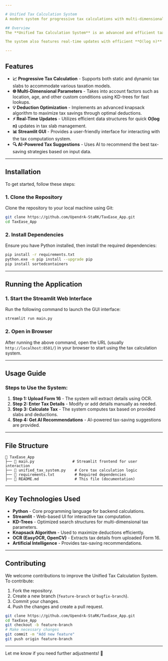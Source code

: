 ```yaml
---

# Unified Tax Calculation System  
A modern system for progressive tax calculations with multi-dimensional parameters and optimal deduction planning.  

## Overview  
The **Unified Tax Calculation System** is an advanced and efficient tax computation engine designed to handle progressive tax calculations with both static and dynamic tax slabs. It leverages multi-dimensional parameter analysis using KD-trees and optimizes tax deductions using an advanced knapsack solver.  

The system also features real-time updates with efficient **O(log n)** complexity for dynamic slab management. A **Streamlit GUI** is provided for user interaction, making tax computations straightforward and interactive.  

---
```


## Features  
- **📈 Progressive Tax Calculation** - Supports both static and dynamic tax slabs to accommodate various taxation models.  
- **🌐 Multi-Dimensional Parameters** - Takes into account factors such as location, age, and other custom conditions using KD-trees for fast lookups.  
- **💡 Deduction Optimization** - Implements an advanced knapsack algorithm to maximize tax savings through optimal deductions.  
- **⚡ Real-Time Updates** - Utilizes efficient data structures for quick **O(log n)** updates in tax slab management.  
- **📊 Streamlit GUI** - Provides a user-friendly interface for interacting with the tax computation system.  
- **🔍 AI-Powered Tax Suggestions** - Uses AI to recommend the best tax-saving strategies based on input data.  

---

## Installation  
To get started, follow these steps:  

### 1. Clone the Repository  
Clone the repository to your local machine using Git:  
```bash
git clone https://github.com/UpendrA-StaRK/TaxEase_App.git
cd TaxEase_App
```

### 2. Install Dependencies  
Ensure you have Python installed, then install the required dependencies:  
```bash
pip install -r requirements.txt
python.exe -m pip install --upgrade pip
pip install sortedcontainers
```

---

## Running the Application  
### 1. Start the Streamlit Web Interface  
Run the following command to launch the GUI interface:  
```bash
streamlit run main.py
```

### 2. Open in Browser  
After running the above command, open the URL (usually `http://localhost:8501/`) in your browser to start using the tax calculation system.  

---

## Usage Guide  
### Steps to Use the System:  
1. **Step 1: Upload Form 16** - The system will extract details using OCR.  
2. **Step 2: Enter Tax Details** - Modify or add details manually as needed.  
3. **Step 3: Calculate Tax** - The system computes tax based on provided slabs and deductions.  
4. **Step 4: Get AI Recommendations** - AI-powered tax-saving suggestions are provided.  

---

## File Structure  
```plaintext
📂 TaxEase_App  
├── 📄 main.py                 # Streamlit frontend for user interaction  
├── 📄 unified_tax_system.py    # Core tax calculation logic  
├── 📄 requirements.txt         # Required dependencies  
├── 📄 README.md                # This file (documentation)  
```

---

## Key Technologies Used  
- **Python** - Core programming language for backend calculations.  
- **Streamlit** - Web-based UI for interactive tax computation.  
- **KD-Trees** - Optimized search structures for multi-dimensional tax parameters.  
- **Knapsack Algorithm** - Used to maximize deductions efficiently.  
- **OCR (EasyOCR, OpenCV)** - Extracts tax details from uploaded Form 16.  
- **Artificial Intelligence** - Provides tax-saving recommendations.  

---

## Contributing  
We welcome contributions to improve the Unified Tax Calculation System. To contribute:  

1. Fork the repository.  
2. Create a new branch (`feature-branch` or `bugfix-branch`).  
3. Commit your changes.  
4. Push the changes and create a pull request.  

```bash
git clone https://github.com/UpendrA-StaRK/TaxEase_App.git
cd TaxEase_App
git checkout -b feature-branch
# Make necessary changes
git commit -m "Add new feature"
git push origin feature-branch
```

---

Let me know if you need further adjustments! 🚀
